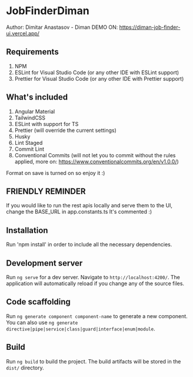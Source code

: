 # JobFinderDiman

Author: Dimitar Anastasov - Diman
DEMO ON: https://diman-job-finder-ui.vercel.app/

## Requirements

1. NPM
2. ESLint for Visual Studio Code (or any other IDE with ESLint support)
3. Prettier for Visual Studio Code (or any other IDE with Prettier support)

## What's included

1. Angular Material
2. TailwindCSS
3. ESLint with support for TS
4. Prettier (will override the current settings)
5. Husky
6. Lint Staged
7. Commit Lint
8. Conventional Commits (will not let you to commit without the rules applied, more on: https://www.conventionalcommits.org/en/v1.0.0/)

Format on save is turned on so enjoy it :)

## FRIENDLY REMINDER

If you would like to run the rest apis locally and serve them to the UI, change the BASE_URL in app.constants.ts
It's commented :)

## Installation

Run 'npm install' in order to include all the necessary dependencies.

## Development server

Run `ng serve` for a dev server. Navigate to `http://localhost:4200/`. The application will automatically reload if you change any of the source files.

## Code scaffolding

Run `ng generate component component-name` to generate a new component. You can also use `ng generate directive|pipe|service|class|guard|interface|enum|module`.

## Build

Run `ng build` to build the project. The build artifacts will be stored in the `dist/` directory.
